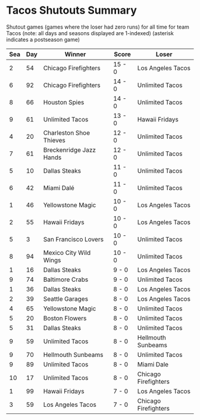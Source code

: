 # Tacos Shutouts Summary



Shutout games (games where the loser had zero runs) for all time for team Tacos (note: all days and seasons displayed are 1-indexed) (asterisk indicates a postseason game)


| Sea | Day | Winner | Score | Loser | 
| ------ |------ |------ |------ |------ |
| 2 | 54 | Chicago Firefighters | 15 - 0 | Los Angeles Tacos | 
| 6 | 92 | Chicago Firefighters | 14 - 0 | Unlimited Tacos | 
| 8 | 66 | Houston Spies | 14 - 0 | Unlimited Tacos | 
| 9 | 61 | Unlimited Tacos | 13 - 0 | Hawaii Fridays | 
| 4 | 20 | Charleston Shoe Thieves | 12 - 0 | Unlimited Tacos | 
| 7 | 61 | Breckenridge Jazz Hands | 12 - 0 | Unlimited Tacos | 
| 5 | 10 | Dallas Steaks | 11 - 0 | Unlimited Tacos | 
| 6 | 42 | Miami Dalé | 11 - 0 | Unlimited Tacos | 
| 1 | 46 | Yellowstone Magic | 10 - 0 | Los Angeles Tacos | 
| 2 | 55 | Hawaii Fridays | 10 - 0 | Los Angeles Tacos | 
| 5 | 3 | San Francisco Lovers | 10 - 0 | Unlimited Tacos | 
| 8 | 94 | Mexico City Wild Wings | 10 - 0 | Unlimited Tacos | 
| 1 | 16 | Dallas Steaks | 9 - 0 | Los Angeles Tacos | 
| 9 | 74 | Baltimore Crabs | 9 - 0 | Unlimited Tacos | 
| 1 | 36 | Dallas Steaks | 8 - 0 | Los Angeles Tacos | 
| 2 | 39 | Seattle Garages | 8 - 0 | Los Angeles Tacos | 
| 4 | 65 | Yellowstone Magic | 8 - 0 | Unlimited Tacos | 
| 5 | 20 | Boston Flowers | 8 - 0 | Unlimited Tacos | 
| 5 | 31 | Dallas Steaks | 8 - 0 | Unlimited Tacos | 
| 9 | 59 | Unlimited Tacos | 8 - 0 | Hellmouth Sunbeams | 
| 9 | 70 | Hellmouth Sunbeams | 8 - 0 | Unlimited Tacos | 
| 9 | 89 | Unlimited Tacos | 8 - 0 | Miami Dale | 
| 10 | 17 | Unlimited Tacos | 8 - 0 | Chicago Firefighters | 
| 1 | 99 | Hawaii Fridays | 7 - 0 | Los Angeles Tacos | 
| 3 | 59 | Los Angeles Tacos | 7 - 0 | Chicago Firefighters | 


